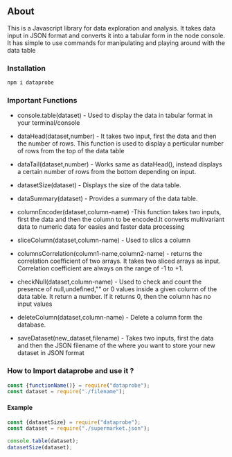 ## About 

This is a Javascript library for data exploration and analysis.
It takes data input in JSON format and converts it into a tabular form
in the node console. It has simple to use commands for manipulating and 
playing around with the data table

### Installation

```javascript
npm i dataprobe
```
### Important Functions

* console.table(dataset) - Used to display the data in tabular format in your terminal/console

* dataHead(dataset,number) - It takes two input, first the data and then the number of rows.
This function is used to display a perticular number of rows from the top of the data table

* dataTail(dataset,number) - Works same as dataHead(), instead displays a certain number of 
rows from the bottom depending on input.

* datasetSize(dataset) - Displays the size of the data table. 

* dataSummary(dataset) - Provides a summary of the data table.

* columnEncoder(dataset,column-name) -This function takes two inputs, first the data and
then the column to be encoded.It converts multivariant data to numeric data for easies and faster 
data processing

* sliceColumn(dataset,column-name) - Used to slics a column

* columnsCorrelation(column1-name,column2-name) - returns the correlation coefficient of two arrays. It takes two sliced arrays as input. Correlation coefficient are always on the range of 
-1 to +1. 

* checkNull(dataset,column-name) - Used to check and count the presence of null,undefined,"" or 0 values inside a given column of the data table. It return a number. If it returns 0, then the column has no input values

* deleteColumn(dataset,column-name) - Delete a column form the database.

* saveDataset(new_dataset,filename) - Takes two inputs, first the data and then the JSON filename of the where you want to store your new dataset in JSON format

### How to Import dataprobe and use it ?

```javascript
const {functionName()} = require("dataprobe");
const dataset = require("./filename");
```
#### Example
```javascript
const {datasetSize} = require("dataprobe");
const dataset = require("./supermarket.json");

console.table(dataset);
datasetSize(dataset);
```

